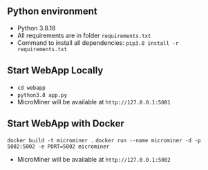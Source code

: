 ## Python environment 
- Python 3.8.18
- All requirements are in folder `requirements.txt`
- Command to install all dependencies: `pip3.8 install -r requirements.txt`

## Start WebApp Locally
- `cd webapp`
- `python3.8 app.py`
- MicroMiner will be available at `http://127.0.0.1:5001`

## Start WebApp with Docker
`docker build -t microminer .`
`docker run --name microminer -d -p 5002:5002 -e PORT=5002 microminer`
- MicroMiner will be available at `http://127.0.0.1:5002`


